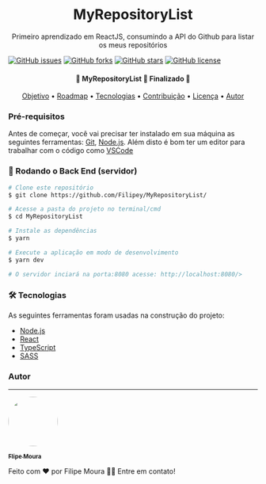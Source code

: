 <h1 align="center"> MyRepositoryList </h1>

<p align="center">Primeiro aprendizado em ReactJS, consumindo a API do Github para listar os meus repositórios </p>


<a align="center" href="https://github.com/Filipey/MyRepositoryList/issues"><img alt="GitHub issues" src="https://img.shields.io/github/issues/Filipey/MyRepositoryList"></a>
<a align="center" href="https://github.com/Filipey/MyRepositoryList/network"><img alt="GitHub forks" src="https://img.shields.io/github/forks/Filipey/MyRepositoryList"></a>
<a align="center" href="https://github.com/Filipey/MyRepositoryList/stargazers"><img alt="GitHub stars" src="https://img.shields.io/github/stars/Filipey/MyRepositoryList"></a>
<a align="center" href="https://github.com/Filipey/MyRepositoryList"><img alt="GitHub license" src="https://img.shields.io/github/license/Filipey/MyRepositoryList"></a>

<h4 align="center"> 
	🚧  MyRepositoryList 🚀 Finalizado 🚧
</h4>

<p align="center">
 <a href="#objetivo">Objetivo</a> •
 <a href="#roadmap">Roadmap</a> • 
 <a href="#tecnologias">Tecnologias</a> • 
 <a href="#contribuicao">Contribuição</a> • 
 <a href="#licenc-a">Licença</a> • 
 <a href="#autor">Autor</a>
</p>

### Pré-requisitos

Antes de começar, você vai precisar ter instalado em sua máquina as seguintes ferramentas:
[Git](https://git-scm.com), [Node.js](https://nodejs.org/en/). 
Além disto é bom ter um editor para trabalhar com o código como [VSCode](https://code.visualstudio.com/)

### 🎲 Rodando o Back End (servidor)

```bash
# Clone este repositório
$ git clone https://github.com/Filipey/MyRepositoryList/

# Acesse a pasta do projeto no terminal/cmd
$ cd MyRepositoryList

# Instale as dependências
$ yarn

# Execute a aplicação em modo de desenvolvimento
$ yarn dev

# O servidor inciará na porta:8080 acesse: http://localhost:8080/>
```

### 🛠 Tecnologias

As seguintes ferramentas foram usadas na construção do projeto:

- [Node.js](https://nodejs.org/en/)
- [React](https://pt-br.reactjs.org/)
- [TypeScript](https://www.typescriptlang.org/)
- [SASS](https://sass-lang.com/documentation)

### Autor
---

<a href="https://github.com/Filipey">
 <img style="border-radius: 50%;" src="https://avatars.githubusercontent.com/u/85424389?s=400&u=417925037da99d2637c3714599830ae00c07c99a&v=4" width="100px;" alt=""/>
 <br />
  
 <sub><b> Flipe Moura</b></sub></a>


Feito com ❤️ por Filipe Moura 👋🏽 Entre em contato!

